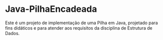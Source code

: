 # Java-PilhaEncadeada
Este é um projeto de implementação de uma Pilha em Java, projetado para fins didáticos e para atender aos requisitos da disciplina de Estrutura de Dados.
